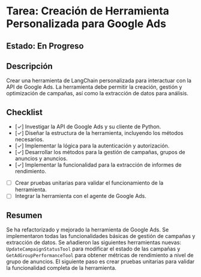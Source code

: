 # Tarea: Creación de Herramienta Personalizada para Google Ads

## Estado: En Progreso

## Descripción

Crear una herramienta de LangChain personalizada para interactuar con la API de Google Ads. La herramienta debe permitir la creación, gestión y optimización de campañas, así como la extracción de datos para análisis.

## Checklist

*   [✓] Investigar la API de Google Ads y su cliente de Python.
*   [✓] Diseñar la estructura de la herramienta, incluyendo los métodos necesarios.
*   [✓] Implementar la lógica para la autenticación y autorización.
*   [✓] Desarrollar los métodos para la gestión de campañas, grupos de anuncios y anuncios.
*   [✓] Implementar la funcionalidad para la extracción de informes de rendimiento.
*   [ ] Crear pruebas unitarias para validar el funcionamiento de la herramienta.
*   [ ] Integrar la herramienta con el agente de Google Ads.

## Resumen

Se ha refactorizado y mejorado la herramienta de Google Ads. Se implementaron todas las funcionalidades básicas de gestión de campañas y extracción de datos. Se añadieron las siguientes herramientas nuevas: `UpdateCampaignStatusTool` para modificar el estado de las campañas y `GetAdGroupPerformanceTool` para obtener métricas de rendimiento a nivel de grupo de anuncios. El siguiente paso es crear pruebas unitarias para validar la funcionalidad completa de la herramienta.
